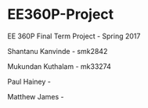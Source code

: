 # EE360P-Project
EE 360P Final Term Project - Spring 2017

Shantanu Kanvinde - smk2842

Mukundan Kuthalam - mk33274

Paul Hainey - 

Matthew James - 

